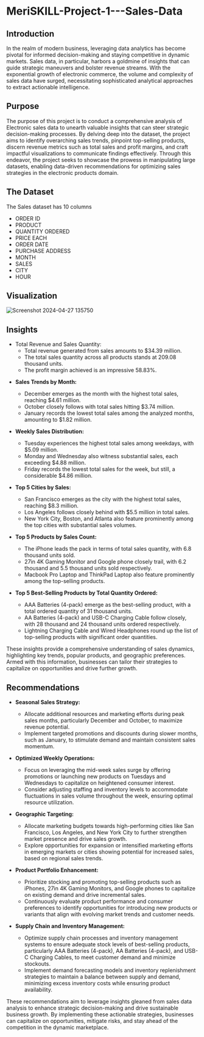 # MeriSKILL-Project-1---Sales-Data

## Introduction
In the realm of modern business, leveraging data analytics has become pivotal for informed decision-making and staying competitive in dynamic markets. Sales data, in particular, harbors a goldmine of insights that can guide strategic maneuvers and bolster revenue streams. With the exponential growth of electronic commerce, the volume and complexity of sales data have surged, necessitating sophisticated analytical approaches to extract actionable intelligence.

## Purpose
The purpose of this project is to conduct a comprehensive analysis of Electronic sales data to unearth valuable insights that can steer strategic decision-making processes. By delving deep into the dataset, the project aims to identify overarching sales trends, pinpoint top-selling products, discern revenue metrics such as total sales and profit margins, and craft impactful visualizations to communicate findings effectively. Through this endeavor, the project seeks to showcase the prowess in manipulating large datasets, enabling data-driven recommendations for optimizing sales strategies in the electronic products domain.

## The Dataset
The Sales dataset has 10 columns

* ORDER ID
* PRODUCT
* QUANTITY ORDERED
* PRICE EACH
* ORDER DATE
* PURCHASE ADDRESS
* MONTH
* SALES
* CITY
* HOUR

## Visualization
![Screenshot 2024-04-27 135750](https://github.com/MsDebnath/MeriSKILL-Project-1---Sales-Data/assets/134738648/6ab510f2-ddc3-4f23-819c-c5f9c8b78762)

## Insights
* Total Revenue and Sales Quantity:
  * Total revenue generated from sales amounts to $34.39 million.
  * The total sales quantity across all products stands at 209.08 thousand units.
  * The profit margin achieved is an impressive 58.83%.

- **Sales Trends by Month:**
  - December emerges as the month with the highest total sales, reaching $4.61 million.
  - October closely follows with total sales hitting $3.74 million.
  - January records the lowest total sales among the analyzed months, amounting to $1.82 million.

- **Weekly Sales Distribution:**
  - Tuesday experiences the highest total sales among weekdays, with $5.09 million.
  - Monday and Wednesday also witness substantial sales, each exceeding $4.88 million.
  - Friday records the lowest total sales for the week, but still, a considerable $4.86 million.

- **Top 5 Cities by Sales:**
  - San Francisco emerges as the city with the highest total sales, reaching $8.3 million.
  - Los Angeles follows closely behind with $5.5 million in total sales.
  - New York City, Boston, and Atlanta also feature prominently among the top cities with substantial sales volumes.

- **Top 5 Products by Sales Count:**
  - The iPhone leads the pack in terms of total sales quantity, with 6.8 thousand units sold.
  - 27in 4K Gaming Monitor and Google phone closely trail, with 6.2 thousand and 5.5 thousand units sold respectively.
  - Macbook Pro Laptop and ThinkPad Laptop also feature prominently among the top-selling products.

- **Top 5 Best-Selling Products by Total Quantity Ordered:**
  - AAA Batteries (4-pack) emerge as the best-selling product, with a total ordered quantity of 31 thousand units.
  - AA Batteries (4-pack) and USB-C Charging Cable follow closely, with 28 thousand and 24 thousand units ordered respectively.
  - Lightning Charging Cable and Wired Headphones round up the list of top-selling products with significant order quantities.

These insights provide a comprehensive understanding of sales dynamics, highlighting key trends, popular products, and geographic preferences. Armed with this information, businesses can tailor their strategies to capitalize on opportunities and drive further growth.

## Recommendations
- **Seasonal Sales Strategy:**
  - Allocate additional resources and marketing efforts during peak sales months, particularly December and October, to maximize revenue potential.
  - Implement targeted promotions and discounts during slower months, such as January, to stimulate demand and maintain consistent sales momentum.

- **Optimized Weekly Operations:**
  - Focus on leveraging the mid-week sales surge by offering promotions or launching new products on Tuesdays and Wednesdays to capitalize on heightened consumer interest.
  - Consider adjusting staffing and inventory levels to accommodate fluctuations in sales volume throughout the week, ensuring optimal resource utilization.

- **Geographic Targeting:**
  - Allocate marketing budgets towards high-performing cities like San Francisco, Los Angeles, and New York City to further strengthen market presence and drive sales growth.
  - Explore opportunities for expansion or intensified marketing efforts in emerging markets or cities showing potential for increased sales, based on regional sales trends.

- **Product Portfolio Enhancement:**
  - Prioritize stocking and promoting top-selling products such as iPhones, 27in 4K Gaming Monitors, and Google phones to capitalize on existing demand and drive incremental sales.
  - Continuously evaluate product performance and consumer preferences to identify opportunities for introducing new products or variants that align with evolving market trends and customer needs.

- **Supply Chain and Inventory Management:**
  - Optimize supply chain processes and inventory management systems to ensure adequate stock levels of best-selling products, particularly AAA Batteries (4-pack), AA Batteries (4-pack), and USB-C Charging Cables, to meet customer demand and minimize stockouts.
  - Implement demand forecasting models and inventory replenishment strategies to maintain a balance between supply and demand, minimizing excess inventory costs while ensuring product availability.

These recommendations aim to leverage insights gleaned from sales data analysis to enhance strategic decision-making and drive sustainable business growth. By implementing these actionable strategies, businesses can capitalize on opportunities, mitigate risks, and stay ahead of the competition in the dynamic marketplace.




